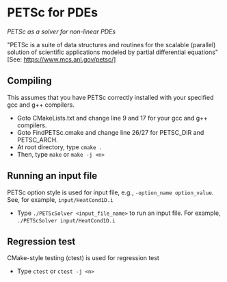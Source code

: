 # PETSc for PDEs
*PETSc as a solver for non-linear PDEs*

"PETSc is a suite of data structures and routines for the scalable (parallel) solution of scientific applications modeled by partial differential equations" [See: https://www.mcs.anl.gov/petsc/]

## Compiling
This assumes that you have PETSc correctly installed with your specified gcc and g++ compilers.

  * Goto CMakeLists.txt and change line 9 and 17 for your gcc and g++ compilers.
  * Goto FindPETSc.cmake and change line 26/27 for PETSC_DIR and PETSC_ARCH.
  * At root directory, type `cmake .`
  * Then, type `make` or  `make -j <n>`

## Running an input file
PETSc option style is used for input file, e.g., `-option_name option_value`. See, for example, `input/HeatCond1D.i`

  * Type `./PETScSolver <input_file_name>` to run an input file. For example, `./PETScSolver input/HeatCond1D.i`

## Regression test
CMake-style testing (ctest) is used for regression test

  * Type `ctest` or `ctest -j <n>`
